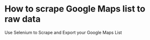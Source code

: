 # How to scrape Google Maps list to raw data
Use Selenium to Scrape and Export your Google Maps List
